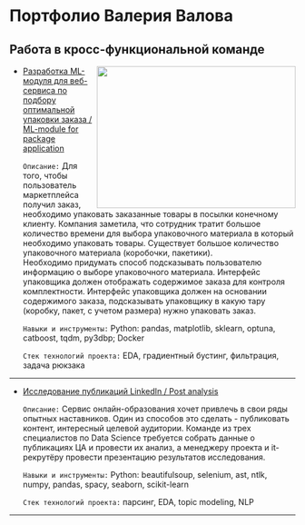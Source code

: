 # Портфолио Валерия Валова
## Работа в кросс-функциональной команде
<img src='https://a.d-cd.net/ThyMmDOuZ4caQtvndggcgU1_lSo-960.jpg' align='right' width="350" height="250">

- [Разработка ML-модуля для веб-сервиса по подбору оптимальной упаковки заказа / ML-module for package application](https://github.com/valov-vo/portfolio-projects/tree/main/6-team-work/pack-man) 

  `Описание:` Для того, чтобы пользователь маркетплейса получил заказ, необходимо упаковать заказанные товары в посылки конечному клиенту. Компания заметила, что сотрудник тратит большое количество времени для выбора упаковочного материала в который необходимо упаковать товары. Существует большое количество упаковочного материала (коробочки, пакетики).</br>
Необходимо придумать способ подсказывать пользователю информацию о выборе упаковочного материала. Интерфейс упаковщика должен отображать содержимое заказа для контроля комплектности. Интерфейс упаковщика должен на основании содержимого заказа, подсказывать упаковщику в какую тару (коробку, пакет, с учетом размера) нужно упаковать заказ.

  `Навыки и инструменты:` Python: pandas, matplotlib, sklearn, optuna, catboost, tqdm, py3dbp; Docker

  `Стек технологий проекта:` EDA, градиентный бустинг, фильтрация, задача рюкзака
***
- [Исследование публикаций LinkedIn / Post analysis](https://github.com/valov-vo/portfolio-projects/tree/main/6-team-work/mentor) 

  `Описание:` Сервис онлайн-образования хочет привлечь в свои ряды опытных наставников. Один из способов это сделать - публиковать контент, интересный целевой аудитории. Команде из трех специалистов по Data Science требуется собрать данные о публикациях ЦА и провести их анализ, а менеджеру проекта и it-рекрутёру провести презентацию результатов исследования.

  `Навыки и инструменты:` Python: beautifulsoup, selenium, ast, ntlk, numpy, pandas, spacy, seaborn, scikit-learn

  `Стек технологий проекта:` парсинг, EDA, topic modeling, NLP
***